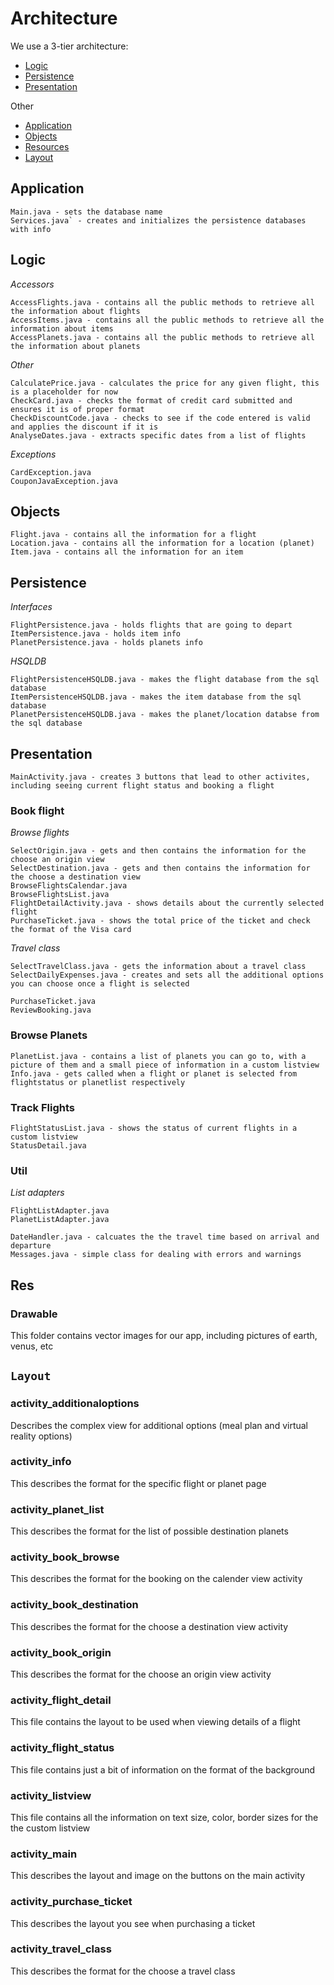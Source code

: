 # Architecture

We use a 3-tier architecture:
*  [Logic](#)
*  [Persistence](#)
*  [Presentation](#)

Other
*  [Application](#)
*  [Objects](#)
*  [Resources](#)
*  [Layout](#)


## Application

```
Main.java - sets the database name
Services.java` - creates and initializes the persistence databases with info
```

## Logic

*Accessors*
```
AccessFlights.java - contains all the public methods to retrieve all the information about flights
AccessItems.java - contains all the public methods to retrieve all the information about items
AccessPlanets.java - contains all the public methods to retrieve all the information about planets
```
*Other*
```
CalculatePrice.java - calculates the price for any given flight, this is a placeholder for now
CheckCard.java - checks the format of credit card submitted and ensures it is of proper format
CheckDiscountCode.java - checks to see if the code entered is valid and applies the discount if it is
AnalyseDates.java - extracts specific dates from a list of flights
```
*Exceptions*
```
CardException.java
CouponJavaException.java
```
## Objects

```
Flight.java - contains all the information for a flight
Location.java - contains all the information for a location (planet)
Item.java - contains all the information for an item
```

## Persistence

*Interfaces*
```
FlightPersistence.java - holds flights that are going to depart
ItemPersistence.java - holds item info
PlanetPersistence.java - holds planets info
```
*HSQLDB*
```
FlightPersistenceHSQLDB.java - makes the flight database from the sql database
ItemPersistenceHSQLDB.java - makes the item database from the sql database
PlanetPersistenceHSQLDB.java - makes the planet/location databse from the sql database
```


<a name="#3"></a>
## Presentation

```
MainActivity.java - creates 3 buttons that lead to other activites, including seeing current flight status and booking a flight
```

### Book flight
*Browse flights*
```
SelectOrigin.java - gets and then contains the information for the choose an origin view
SelectDestination.java - gets and then contains the information for the choose a destination view
BrowseFlightsCalendar.java
BrowseFlightsList.java
FlightDetailActivity.java - shows details about the currently selected flight
PurchaseTicket.java - shows the total price of the ticket and check the format of the Visa card
```
*Travel class*
```
SelectTravelClass.java - gets the information about a travel class
SelectDailyExpenses.java - creates and sets all the additional options you can choose once a flight is selected
```
```
PurchaseTicket.java
ReviewBooking.java
```
### Browse Planets
```
PlanetList.java - contains a list of planets you can go to, with a picture of them and a small piece of information in a custom listview
Info.java - gets called when a flight or planet is selected from flightstatus or planetlist respectively
```
### Track Flights
```
FlightStatusList.java - shows the status of current flights in a custom listview
StatusDetail.java
```
### Util
*List adapters*
```
FlightListAdapter.java
PlanetListAdapter.java
```
```
DateHandler.java - calcuates the the travel time based on arrival and departure
Messages.java - simple class for dealing with errors and warnings

```

## Res

### Drawable
This folder contains vector images for our app, including pictures of earth, venus, etc


## `Layout`

### activity_additionaloptions
Describes the complex view for additional options (meal plan and virtual reality options)

### activity_info
This describes the format for the specific flight or planet page

### activity\_planet\_list
This describes the format for the list of possible destination planets

### activity\_book\_browse
This describes the format for the booking on the calender view activity

### activity\_book\_destination
This describes the format for the choose a destination view activity

### activity\_book\_origin
This describes the format for the choose an origin view activity

### activity\_flight\_detail
This file contains the layout to be used when viewing details of a flight

### activity\_flight\_status
This file contains just a bit of information on the format of the background

### activity_listview
This file contains all the information on text size, color, border sizes for the the custom listview

### activity_main
This describes the layout and image on the buttons on the main activity

### activity\_purchase\_ticket
This describes the layout you see when purchasing a ticket

### activity\_travel\_class
This describes the format for the choose a travel class
